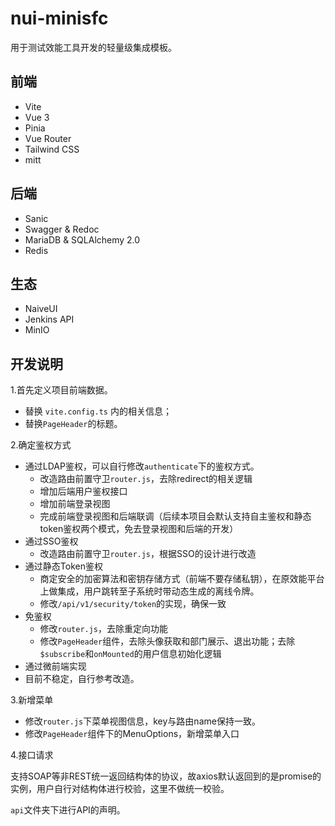 # nui-minisfc

用于测试效能工具开发的轻量级集成模板。

## 前端

- Vite
- Vue 3
- Pinia
- Vue Router
- Tailwind CSS
- mitt

## 后端

- Sanic
- Swagger & Redoc
- MariaDB & SQLAlchemy 2.0
- Redis

## 生态

- NaiveUI
- Jenkins API
- MinIO

## 开发说明

1.首先定义项目前端数据。

- 替换 `vite.config.ts` 内的相关信息；
- 替换`PageHeader`的标题。

2.确定鉴权方式

- 通过LDAP鉴权，可以自行修改`authenticate`下的鉴权方式。
  - 改造路由前置守卫`router.js`，去除redirect的相关逻辑
  - 增加后端用户鉴权接口
  - 增加前端登录视图
  - 完成前端登录视图和后端联调（后续本项目会默认支持自主鉴权和静态token鉴权两个模式，免去登录视图和后端的开发）
- 通过SSO鉴权
  - 改造路由前置守卫`router.js`，根据SSO的设计进行改造
- 通过静态Token鉴权
  - 商定安全的加密算法和密钥存储方式（前端不要存储私钥），在原效能平台上做集成，用户跳转至子系统时带动态生成的离线令牌。
  - 修改`/api/v1/security/token`的实现，确保一致
- 免鉴权
  - 修改`router.js`，去除重定向功能
  - 修改`PageHeader`组件，去除头像获取和部门展示、退出功能；去除`$subscribe`和`onMounted`的用户信息初始化逻辑
- 通过微前端实现
- 目前不稳定，自行参考改造。

3.新增菜单

- 修改`router.js`下菜单视图信息，key与路由name保持一致。
- 修改`PageHeader`组件下的MenuOptions，新增菜单入口

4.接口请求

支持SOAP等非REST统一返回结构体的协议，故axios默认返回到的是promise的实例，用户自行对结构体进行校验，这里不做统一校验。

`api`文件夹下进行API的声明。
